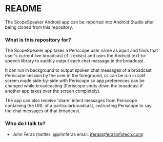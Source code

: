 # README #

The ScopeSpeaker Android app can be imported into Android Studio after being cloned from this repository.

### What is this repository for? ###

The ScopeSpeaker app takes a Periscope user name as input and finds that user's current live broadcast (if it exists) and uses the Android text-to-speech library to audibly output each chat message in the broadcast.

It can run in background to output spoken chat messages of a broadcast Periscope session by the user in the foreground, or can be run in split screen mode side-by-side with Periscope so app preferences can be changed while broadcasting (Periscope shuts down the broadcast if another app takes over the screen completely).

The app can also receive 'share' intent messages from Periscope containing the URL of a particularbroadcast, instructing Periscope to say the chat messages of that broadcast.

### Who do I talk to? ###

* John Feras (twitter: @johnferas email: jferas@ferasinfotech.com)

